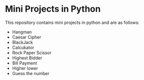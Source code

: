 # Mini Projects in Python

This repository contains mini projects in python and are as follows:
* Hangman
* Caesar Cipher
* BlackJack
* Calcukator
* Rock Paper Scissor
* Highest Bidder
* Bill Payment
* Higher lower
* Guess the number
